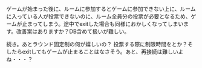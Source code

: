 ゲームが始まった後に、ルームに参加するとゲームに参加できない上に、ルームに入っている人が投票できないのに、ルーム全員分の投票が必要となるため、ゲームが止まってしまう。途中でexitした場合も同様におかしくなってしまいます。改善案はありますか？DB含めて扱いが難しい。

続き。あとラウンド固定制の何が嬉しいの？
投票する際に制限時間をとか？そしたらexitしてもゲームが止まることはなさそう。あと、再接続は難しいよね・・・？